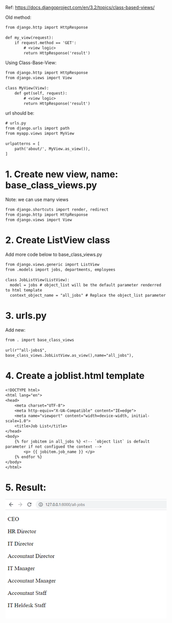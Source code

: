 Ref: https://docs.djangoproject.com/en/3.2/topics/class-based-views/

Old method:
```
from django.http import HttpResponse

def my_view(request):
    if request.method == 'GET':
        # <view logic>
        return HttpResponse('result')
```
Using Class-Base-View:
```
from django.http import HttpResponse
from django.views import View

class MyView(View):
    def get(self, request):
        # <view logic>
        return HttpResponse('result')
```

url should be:
```
# urls.py
from django.urls import path
from myapp.views import MyView

urlpatterns = [
    path('about/', MyView.as_view()),
]
```
# 1. Create new view, name: base_class_views.py
Note: we can use many views
```
from django.shortcuts import render, redirect
from django.http import HttpResponse
from django.views import View
```

# 2. Create ListView class
Add more code below to base_class_views.py
```
from django.views.generic import ListView
from .models import jobs, departments, employees

class JobListView(ListView):
  model = jobs # object_list will be the default parameter renderred to html template
  context_object_name = "all_jobs" # Replace the object_list parameter
```

# 3. urls.py
Add new:
```
from . import base_class_views

url(r"^all-jobs$", base_class_views.JobListView.as_view(),name="all_jobs"),
```

# 4. Create a joblist.html template
```
<!DOCTYPE html>
<html lang="en">
<head>
    <meta charset="UTF-8">
    <meta http-equiv="X-UA-Compatible" content="IE=edge">
    <meta name="viewport" content="width=device-width, initial-scale=1.0">
    <title>Job List</title>
</head>
<body>
    {% for jobitem in all_jobs %} <!-- `object list` is default parameter if not configued the context -->
        <p> {{ jobitem.job_name }} </p>
    {% endfor %}
</body>
</html>
```

# 5. Result:
![alt text](https://github.com/minhphuoc275/python/blob/main/images/base_view_job-list.png "base view job list")

